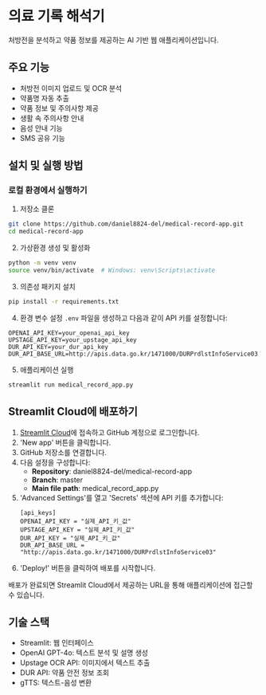 # 의료 기록 해석기

처방전을 분석하고 약품 정보를 제공하는 AI 기반 웹 애플리케이션입니다.

## 주요 기능

- 처방전 이미지 업로드 및 OCR 분석
- 약품명 자동 추출
- 약품 정보 및 주의사항 제공
- 생활 속 주의사항 안내
- 음성 안내 기능
- SMS 공유 기능

## 설치 및 실행 방법

### 로컬 환경에서 실행하기

1. 저장소 클론
```bash
git clone https://github.com/daniel8824-del/medical-record-app.git
cd medical-record-app
```

2. 가상환경 생성 및 활성화
```bash
python -m venv venv
source venv/bin/activate  # Windows: venv\Scripts\activate
```

3. 의존성 패키지 설치
```bash
pip install -r requirements.txt
```

4. 환경 변수 설정
`.env` 파일을 생성하고 다음과 같이 API 키를 설정합니다:
```
OPENAI_API_KEY=your_openai_api_key
UPSTAGE_API_KEY=your_upstage_api_key
DUR_API_KEY=your_dur_api_key
DUR_API_BASE_URL=http://apis.data.go.kr/1471000/DURPrdlstInfoService03
```

5. 애플리케이션 실행
```bash
streamlit run medical_record_app.py
```

## Streamlit Cloud에 배포하기

1. [Streamlit Cloud](https://share.streamlit.io/)에 접속하고 GitHub 계정으로 로그인합니다.
2. 'New app' 버튼을 클릭합니다.
3. GitHub 저장소를 연결합니다.
4. 다음 설정을 구성합니다:
   - **Repository**: daniel8824-del/medical-record-app
   - **Branch**: master
   - **Main file path**: medical_record_app.py
5. 'Advanced Settings'를 열고 'Secrets' 섹션에 API 키를 추가합니다:
   ```
   [api_keys]
   OPENAI_API_KEY = "실제_API_키_값"
   UPSTAGE_API_KEY = "실제_API_키_값" 
   DUR_API_KEY = "실제_API_키_값"
   DUR_API_BASE_URL = "http://apis.data.go.kr/1471000/DURPrdlstInfoService03"
   ```
6. 'Deploy!' 버튼을 클릭하여 배포를 시작합니다.

배포가 완료되면 Streamlit Cloud에서 제공하는 URL을 통해 애플리케이션에 접근할 수 있습니다.

## 기술 스택

- Streamlit: 웹 인터페이스
- OpenAI GPT-4o: 텍스트 분석 및 설명 생성
- Upstage OCR API: 이미지에서 텍스트 추출
- DUR API: 약품 안전 정보 조회
- gTTS: 텍스트-음성 변환 